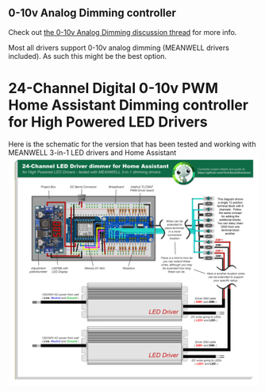 ## 0-10v Analog Dimming controller
Check out <a href="https://github.com/TechSmartSolutions/12-or-24-Channel-Home-Assistant-LED-Driver-dimmer-for-High-Powered-LED-Drivers/discussions/2">the 0-10v Analog Dimming discussion thread</a> for more info.  

Most all drivers support 0-10v analog dimming (MEANWELL drivers included).  As such this might be the best option.



# 24-Channel Digital 0-10v PWM Home Assistant Dimming controller for High Powered LED Drivers
Here is the schematic for the version that has been tested and working with MEANWELL 3-in-1 LED drivers and Home Assistant 
<img src="/images/24-Channel-TLC5947-based-LED-Driver-dimmer-for-Home-Assistant.png">
     
